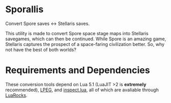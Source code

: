# Sporallis

Convert Spore saves <-> Stellaris saves.

This utility is made to convert Spore space stage maps into Stellaris
savegames, which can then be continued. While Spore is an amazing game,
Stellaris captures the prospect of a space-faring civilization better. So, why
not have the best of both worlds?

# Requirements and Dependencies

These conversion tools depend on Lua 5.1 (LuaJIT >2 is **extremely**
recommended), [LPEG](http://www.inf.puc-rio.br/~roberto/lpeg/), and
[inspect.lua](https://github.com/kikito/inspect.lua), all of which are avaliable
through [LuaRocks](https://luarocks.org/).
